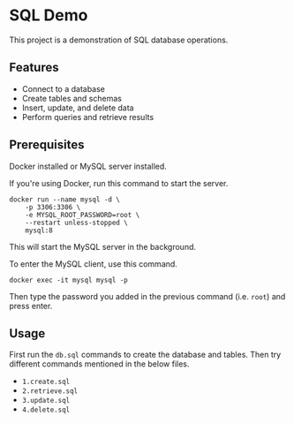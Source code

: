# SQL Demo

This project is a demonstration of SQL database operations.

## Features

- Connect to a database
- Create tables and schemas
- Insert, update, and delete data
- Perform queries and retrieve results

## Prerequisites

Docker installed or MySQL server installed.

If you're using Docker, run this command to start the server.

```shell
docker run --name mysql -d \
    -p 3306:3306 \
    -e MYSQL_ROOT_PASSWORD=root \
    --restart unless-stopped \
    mysql:8
```

This will start the MySQL server in the background.

To enter the MySQL client, use this command.

```shell
docker exec -it mysql mysql -p
```

Then type the password you added in the previous command (i.e. `root`) and press enter.

## Usage

First run the `db.sql` commands to create the database and tables.
Then try different commands mentioned in the below files.
* `1.create.sql`
* `2.retrieve.sql`
* `3.update.sql`
* `4.delete.sql`